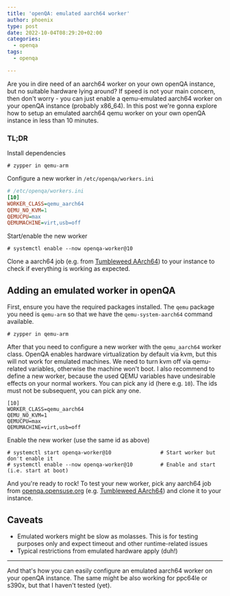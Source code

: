 ```yaml
---
title: 'openQA: emulated aarch64 worker'
author: phoenix
type: post
date: 2022-10-04T08:29:20+02:00
categories:
  - openqa
tags:
  - openqa

---
```

Are you in dire need of an aarch64 worker on your own openQA instance, but no suitable hardware lying around?
If speed is not your main concern, then don't worry - you can just enable a qemu-emulated aarch64 worker on your openQA instance (probably x86_64). In this post we're gonna explore how to setup an emulated aarch64 qemu worker on your own openQA instance in less than 10 minutes.

### TL;DR

Install dependencies

    # zypper in qemu-arm

Configure a new worker in `/etc/openqa/workers.ini`

```ini
# /etc/openqa/workers.ini
[10]
WORKER_CLASS=qemu_aarch64
QEMU_NO_KVM=1
QEMUCPU=max
QEMUMACHINE=virt,usb=off
```

Start/enable the new worker

    # systemctl enable --now openqa-worker@10

Clone a aarch64 job (e.g. from [Tumbleweed AArch64](https://openqa.opensuse.org/group_overview/3)) to your instance to check if everything is working as expected.

## Adding an emulated worker in openQA

First, ensure you have the required packages installed. The `qemu` package you need is `qemu-arm` so that we have the `qemu-system-aarch64` command available.

    # zypper in qemu-arm

After that you need to configure a new worker with the `qemu_aarch64` worker class. OpenQA enables hardware virtualization by default via kvm, but this will not work for emulated machines. We need to turn kvm off via qemu-related variables, otherwise the machine won't boot. I also recommend to define a new worker, because the used QEMU variables have undesirable effects on your normal workers. You can pick any id (here e.g. `10`). The ids must not be subsequent, you can pick any one.

```
[10]
WORKER_CLASS=qemu_aarch64
QEMU_NO_KVM=1
QEMUCPU=max
QEMUMACHINE=virt,usb=off
```

Enable the new worker (use the same id as above)

    # systemctl start openqa-worker@10                # Start worker but don't enable it
    # systemctl enable --now openqa-worker@10         # Enable and start (i.e. start at boot)

And you're ready to rock! To test your new worker, pick any aarch64 job from [openqa.opensuse.org](https://openqa.opensuse.org) (e.g. [Tumbleweed AArch64](https://openqa.opensuse.org/group_overview/3)) and clone it to your instance.

## Caveats

* Emulated workers might be slow as molasses. This is for testing purposes only and expect timeout and other runtime-related issues
* Typical restrictions from emulated hardware apply (duh!)

***

And that's how you can easily configure an emulated aarch64 worker on your openQA instance. The same might be also working for ppc64le or s390x, but that I haven't tested (yet).
